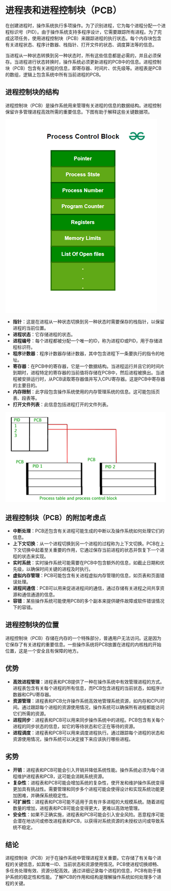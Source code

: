 # 进程表和进程控制块（PCB）

在创建进程时，操作系统执行多项操作。为了识别进程，它为每个进程分配一个进程标识号（PID）。由于操作系统支持多程序设计，它需要跟踪所有进程。为了完成这项任务，使用进程控制块（PCB）来跟踪进程的执行状态。每个内存块包含有关进程状态、程序计数器、栈指针、打开文件的状态、调度算法等的信息。

当进程从一种状态转换到另一种状态时，所有这些信息都是必需的，并且必须保存。当进程进行状态转换时，操作系统必须更新进程的PCB中的信息。进程控制块（PCB）包含有关进程的信息，即寄存器、时间片、优先级等。进程表是PCB的数组，逻辑上包含系统中所有当前进程的PCB。

## 进程控制块的结构

进程控制块（PCB）是操作系统用来管理有关进程的信息的数据结构。进程控制保留许多管理进程高效所需的重要信息。下图有助于解释这些关键数据项。

![进程控制块](./image/Process-Control-Block.png)

- **指针**：这是在进程从一种状态切换到另一种状态时需要保存的栈指针，以保留进程的当前位置。
- **进程状态**：它存储进程的状态。
- **进程编号**：每个进程都被分配一个唯一的ID，称为进程ID或PID，用于存储进程标识符。
- **程序计数器**：程序计数器存储计数器，其中包含进程下一条要执行的指令的地址。
- **寄存器**：在PCB中的寄存器，它是一个数据结构。当进程运行并且它的时间片到期时，进程特定的寄存器的当前值将存储在PCB中，然后进程被换出。当进程被安排运行时，从PCB读取寄存器值并写入CPU寄存器。这是PCB中寄存器的主要目的。
- **内存限制**：此字段包含操作系统使用的内存管理系统的信息。这可能包括页表、段表等。
- **打开文件列表**：此信息包括进程打开的文件列表。

![打开文件列表](./image/process-control-block.jpg)

## 进程控制块（PCB）的附加考虑点

- **中断处理**：PCB还包含有关进程可能生成的中断以及操作系统如何处理它们的信息。
- **上下文切换**：从一个进程切换到另一个进程的过程称为上下文切换。PCB在上下文切换中起着至关重要的作用，它通过保存当前进程的状态并恢复下一个进程的状态来实现。
- **实时系统**：实时操作系统可能需要在PCB中包含额外的信息，如截止日期和优先级，以确保时间关键的进程及时执行。
- **虚拟内存管理**：PCB可能包含有关进程虚拟内存管理的信息，如页表和页面错误处理。
- **进程间通信**：PCB可以用来促进进程间的通信，通过存储有关进程之间共享资源和通信通道的信息。
- **容错**：某些操作系统可能使用PCB的多个副本来提供硬件故障或软件错误情况下的容错。

## 进程控制块的位置

进程控制块（PCB）存储在内存的一个特殊部分，普通用户无法访问。这是因为它保存了有关进程的重要信息。一些操作系统将PCB放置在进程的内核栈的开始位置，这是一个安全且有保障的地方。

## 优势

- **高效进程管理**：进程表和PCB提供了一种在操作系统中有效管理进程的方式。进程表包含有关每个进程的所有信息，而PCB包含进程的当前状态，如程序计数器和CPU寄存器。
- **资源管理**：进程表和PCB允许操作系统高效地管理系统资源，如内存和CPU时间。通过跟踪每个进程的资源使用情况，操作系统可以确保所有进程都能访问它们所需的资源。
- **进程同步**：进程表和PCB可以用来同步操作系统中的进程。PCB包含有关每个进程的同步状态的信息，如它的等待状态和它正在等待的资源。
- **进程调度**：进程表和PCB可以用来调度进程执行。通过跟踪每个进程的状态和资源使用情况，操作系统可以决定接下来应该执行哪些进程。

## 劣势

- **开销**：进程表和PCB可能会引入开销并降低系统性能。操作系统必须为每个进程维护进程表和PCB，这可能会消耗系统资源。
- **复杂性**：进程表和PCB可能会增加系统的复杂性，使开发和维护操作系统变得更加具有挑战性。需要管理和同步多个进程可能会使得设计和实现系统功能更加困难，并确保系统稳定性。
- **可扩展性**：进程表和PCB可能不适用于具有许多进程的大规模系统。随着进程数量的增加，进程表和PCB可能会变得更大，更难以高效地管理。
- **安全性**：如果不正确实施，进程表和PCB可能会引入安全风险。恶意程序可能会潜在地访问或修改进程表和PCB，以获得对系统资源的未授权访问或导致系统不稳定。

## 结论

进程控制块（PCB）对于在操作系统中管理进程至关重要。它存储了有关每个进程的关键信息，如其唯一ID、当前状态和资源使用情况。PCB使进程切换顺畅、多任务处理有效、资源分配高效。通过详细记录每个进程的信息，PCB有助于维护系统的稳定性和性能。了解PCB的作用和结构是理解操作系统如何处理多个进程的关键。


